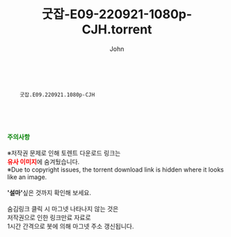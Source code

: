 ﻿---
layout: post
title:  "    굿잡-E09-220921-1080p-CJH.torrent"
author: John
categories: [ 드라마 ]
tags: [  ]
image:  
description: "    굿잡-E09-220921-1080p-CJH torrent 정보 공유"
toc: true
toc_sticky: true
---

<br>

        굿잡.E09.220921.1080p-CJH  
    
<br><br><br>
<p data-ke-size="size16"><b><span style="color: green;">주의사항</span></b><br /><br />※저작권 문제로 인해 토렌트 다운로드 링크는<br /><b><span style="color: red;">유사 이미지</span></b>에 숨겨뒀습니다.<br />※Due to copyright issues, the torrent download link is hidden where it looks like an image.<br /><br /><b>'설마'</b>싶은 것까지 확인해 보세요.<br /><br />숨김링크 클릭 시 마그넷 나타나지 않는 것은<br />저작권으로 인한 링크만료 자료로<br />1시간 간격으로 봇에 의해 마그넷 주소 갱신됩니다.</p>
